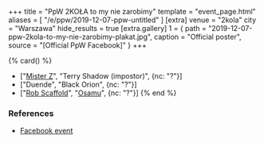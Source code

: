 +++
title = "PpW 2KOŁA to my nie zarobimy"
template = "event_page.html"
aliases = [ "/e/ppw/2019-12-07-ppw-untitled" ]
[extra]
venue = "2kola"
city = "Warszawa"
hide_results = true
[extra.gallery]
1 = { path = "2019-12-07-ppw-2kola-to-my-nie-zarobimy-plakat.jpg", caption = "Official poster", source = "[Official PpW Facebook]" }
+++


{% card() %}
- ["[Mister Z](@/w/mister-z.md)", "Terry Shadow (impostor)", {nc: "?"}]
- ["Duende", "Black Orion", {nc: "?"}]
- ["[Rob Scaffold](@/w/rob-scaffold.md)", "[Osamu](@/w/osamu.md)", {nc: "?"}]
{% end %}

### References

* [Facebook event](https://www.facebook.com/events/746791299065517/)
